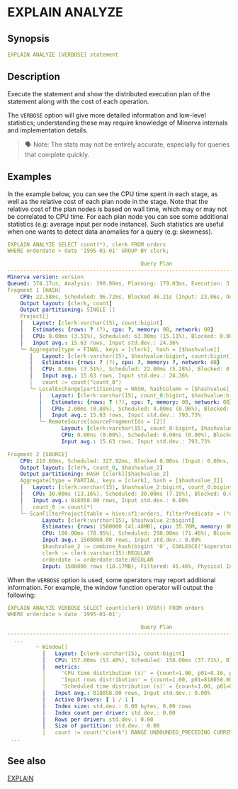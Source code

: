 # EXPLAIN ANALYZE

## Synopsis

```yaml
EXPLAIN ANALYZE [VERBOSE] statement
```

## Description

Execute the statement and show the distributed execution plan of the statement along with the cost of each operation.

The `VERBOSE` option will give more detailed information and low-level statistics; understanding these may require knowledge of Minerva internals and implementation details.

>🗣 Note: 
The stats may not be entirely accurate, especially for queries that complete quickly.
>

## Examples

In the example below, you can see the CPU time spent in each stage, as well as the relative cost of each plan node in the stage. Note that the relative cost of the plan nodes is based on wall time, which may or may not be correlated to CPU time. For each plan node you can see some additional statistics (e.g: average input per node instance). Such statistics are useful when one wants to detect data anomalies for a query (e.g: skewness).

```yaml
EXPLAIN ANALYZE SELECT count(*), clerk FROM orders
WHERE orderdate > date '1995-01-01' GROUP BY clerk;
```

```yaml
                                          Query Plan
-----------------------------------------------------------------------------------------------
Minerva version: version
Queued: 374.17us, Analysis: 190.96ms, Planning: 179.03ms, Execution: 3.06s
Fragment 1 [HASH]
    CPU: 22.58ms, Scheduled: 96.72ms, Blocked 46.21s (Input: 23.06s, Output: 0.00ns), Input: 1000 rows (37.11kB); per task: avg.: 1000.00 std.dev.: 0.00, Output: 1000 rows (28.32kB)
    Output layout: [clerk, count]
    Output partitioning: SINGLE []
    Project[]
    │   Layout: [clerk:varchar(15), count:bigint]
    │   Estimates: {rows: ? (?), cpu: ?, memory: 0B, network: 0B}
    │   CPU: 8.00ms (3.51%), Scheduled: 63.00ms (15.11%), Blocked: 0.00ns (0.00%), Output: 1000 rows (28.32kB)
    │   Input avg.: 15.63 rows, Input std.dev.: 24.36%
    └─ Aggregate[type = FINAL, keys = [clerk], hash = [$hashvalue]]
       │   Layout: [clerk:varchar(15), $hashvalue:bigint, count:bigint]
       │   Estimates: {rows: ? (?), cpu: ?, memory: ?, network: 0B}
       │   CPU: 8.00ms (3.51%), Scheduled: 22.00ms (5.28%), Blocked: 0.00ns (0.00%), Output: 1000 rows (37.11kB)
       │   Input avg.: 15.63 rows, Input std.dev.: 24.36%
       │   count := count("count_0")
       └─ LocalExchange[partitioning = HASH, hashColumn = [$hashvalue], arguments = ["clerk"]]
          │   Layout: [clerk:varchar(15), count_0:bigint, $hashvalue:bigint]
          │   Estimates: {rows: ? (?), cpu: ?, memory: 0B, network: 0B}
          │   CPU: 2.00ms (0.88%), Scheduled: 4.00ms (0.96%), Blocked: 23.15s (50.10%), Output: 1000 rows (37.11kB)
          │   Input avg.: 15.63 rows, Input std.dev.: 793.73%
          └─ RemoteSource[sourceFragmentIds = [2]]
                 Layout: [clerk:varchar(15), count_0:bigint, $hashvalue_1:bigint]
                 CPU: 0.00ns (0.00%), Scheduled: 0.00ns (0.00%), Blocked: 23.06s (49.90%), Output: 1000 rows (37.11kB)
                 Input avg.: 15.63 rows, Input std.dev.: 793.73%

Fragment 2 [SOURCE]
    CPU: 210.60ms, Scheduled: 327.92ms, Blocked 0.00ns (Input: 0.00ns, Output: 0.00ns), Input: 1500000 rows (18.17MB); per task: avg.: 1500000.00 std.dev.: 0.00, Output: 1000 rows (37.11kB)
    Output layout: [clerk, count_0, $hashvalue_2]
    Output partitioning: HASH [clerk][$hashvalue_2]
    Aggregate[type = PARTIAL, keys = [clerk], hash = [$hashvalue_2]]
    │   Layout: [clerk:varchar(15), $hashvalue_2:bigint, count_0:bigint]
    │   CPU: 30.00ms (13.16%), Scheduled: 30.00ms (7.19%), Blocked: 0.00ns (0.00%), Output: 1000 rows (37.11kB)
    │   Input avg.: 818058.00 rows, Input std.dev.: 0.00%
    │   count_0 := count(*)
    └─ ScanFilterProject[table = hive:sf1:orders, filterPredicate = ("orderdate" > DATE '1995-01-01')]
           Layout: [clerk:varchar(15), $hashvalue_2:bigint]
           Estimates: {rows: 1500000 (41.48MB), cpu: 35.76M, memory: 0B, network: 0B}/{rows: 816424 (22.58MB), cpu: 35.76M, memory: 0B, network: 0B}/{rows: 816424 (22.58MB), cpu: 22.58M, memory: 0B, network: 0B}
           CPU: 180.00ms (78.95%), Scheduled: 298.00ms (71.46%), Blocked: 0.00ns (0.00%), Output: 818058 rows (12.98MB)
           Input avg.: 1500000.00 rows, Input std.dev.: 0.00%
           $hashvalue_2 := combine_hash(bigint '0', COALESCE("$operator$hash_code"("clerk"), 0))
           clerk := clerk:varchar(15):REGULAR
           orderdate := orderdate:date:REGULAR
           Input: 1500000 rows (18.17MB), Filtered: 45.46%, Physical Input: 4.51MB
```

When the `VERBOSE` option is used, some operators may report additional information. For example, the window function operator will output the following:

```yaml
EXPLAIN ANALYZE VERBOSE SELECT count(clerk) OVER() FROM orders
WHERE orderdate > date '1995-01-01';
```

```yaml
                                          Query Plan
-----------------------------------------------------------------------------------------------
  ...
         ─ Window[]
           │   Layout: [clerk:varchar(15), count:bigint]
           │   CPU: 157.00ms (53.40%), Scheduled: 158.00ms (37.71%), Blocked: 0.00ns (0.00%), Output: 818058 rows (22.62MB)
           │   metrics:
           │     'CPU time distribution (s)' = {count=1.00, p01=0.16, p05=0.16, p10=0.16, p25=0.16, p50=0.16, p75=0.16, p90=0.16, p95=0.16, p99=0.16, min=0.16, max=0.16}
           │     'Input rows distribution' = {count=1.00, p01=818058.00, p05=818058.00, p10=818058.00, p25=818058.00, p50=818058.00, p75=818058.00, p90=818058.00, p95=818058.00, p99=818058.00, min=818058.00, max=818058.00}
           │     'Scheduled time distribution (s)' = {count=1.00, p01=0.16, p05=0.16, p10=0.16, p25=0.16, p50=0.16, p75=0.16, p90=0.16, p95=0.16, p99=0.16, min=0.16, max=0.16}
           │   Input avg.: 818058.00 rows, Input std.dev.: 0.00%
           │   Active Drivers: [ 1 / 1 ]
           │   Index size: std.dev.: 0.00 bytes, 0.00 rows
           │   Index count per driver: std.dev.: 0.00
           │   Rows per driver: std.dev.: 0.00
           │   Size of partition: std.dev.: 0.00
           │   count := count("clerk") RANGE UNBOUNDED_PRECEDING CURRENT_ROW
 ...
```

## See also

[EXPLAIN](/interfaces/workbench/sql_syntaxes/explain/)
